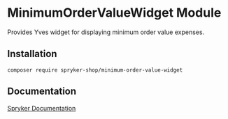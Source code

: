# MinimumOrderValueWidget Module

Provides Yves widget for displaying minimum order value expenses.

## Installation

```
composer require spryker-shop/minimum-order-value-widget
```

## Documentation

[Spryker Documentation](https://academy.spryker.com)
